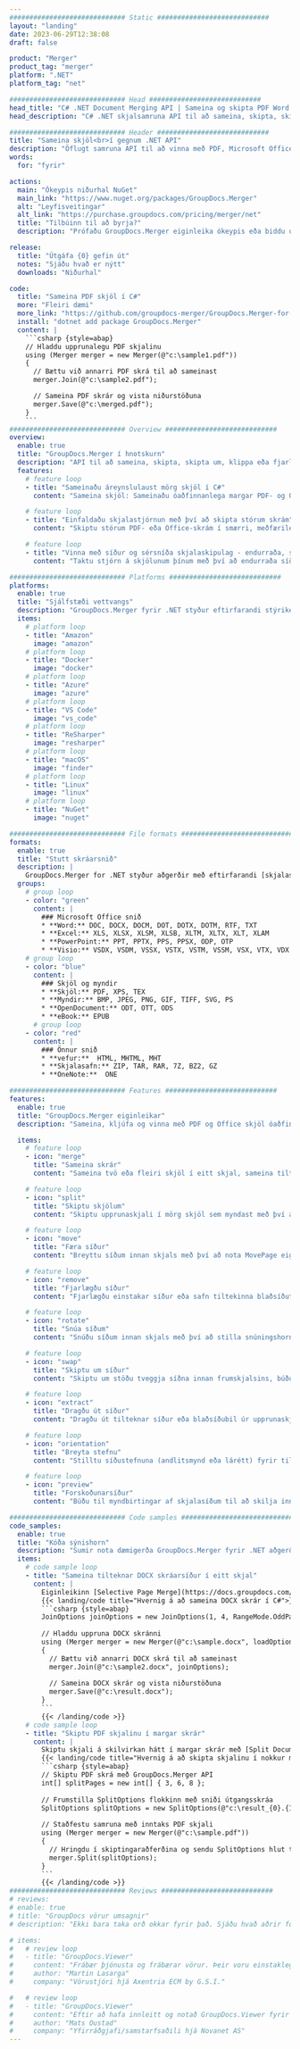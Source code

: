```yaml
---
############################# Static ############################
layout: "landing"
date: 2023-06-29T12:38:08
draft: false

product: "Merger"
product_tag: "merger"
platform: ".NET"
platform_tag: "net"

############################# Head ############################
head_title: "C# .NET Document Merging API | Sameina og skipta PDF Word Excel EPUB"
head_description: "C# .NET skjalsamruna API til að sameina, skipta, skipta um eða fjarlægja skjalasíður úr PDF, Microsoft Word, Excel, kynningum, Visio og myndsniðum."

############################# Header ############################
title: "Sameina skjöl<br>í gegnum .NET API"
description: "Öflugt samruna API til að vinna með PDF, Microsoft Office, HTML og myndskrár."
words:
  for: "fyrir"

actions:
  main: "Ókeypis niðurhal NuGet"
  main_link: "https://www.nuget.org/packages/GroupDocs.Merger"
  alt: "Leyfisveitingar"
  alt_link: "https://purchase.groupdocs.com/pricing/merger/net"
  title: "Tilbúinn til að byrja?"
  description: "Prófaðu GroupDocs.Merger eiginleika ókeypis eða biddu um leyfi"

release:
  title: "Útgáfa {0} gefin út"
  notes: "Sjáðu hvað er nýtt"
  downloads: "Niðurhal"

code:
  title: "Sameina PDF skjöl í C#"
  more: "Fleiri dæmi"
  more_link: "https://github.com/groupdocs-merger/GroupDocs.Merger-for-.NET"
  install: "dotnet add package GroupDocs.Merger"
  content: |
    ```csharp {style=abap}   
    // Hladdu upprunalegu PDF skjalinu
    using (Merger merger = new Merger(@"c:\sample1.pdf"))
    {
      // Bættu við annarri PDF skrá til að sameinast
      merger.Join(@"c:\sample2.pdf");

      // Sameina PDF skrár og vista niðurstöðuna
      merger.Save(@"c:\merged.pdf");
    }
    ```
############################# Overview ############################
overview:
  enable: true
  title: "GroupDocs.Merger í hnotskurn"
  description: "API til að sameina, skipta, skipta um, klippa eða fjarlægja skjöl, skyggnur og skýringarmyndir í .NET forritum"
  features:
    # feature loop
    - title: "Sameinaðu áreynslulaust mörg skjöl í C#"
      content: "Sameina skjöl: Sameinaðu óaðfinnanlega margar PDF- og Office-skrár í eitt skjal, með stuðningi fyrir fjölbreytt úrval sniða. GroupDocs.Merger fyrir .NET gerir samruna skjala hratt og vandræðalaust."

    # feature loop
    - title: "Einfaldaðu skjalastjórnun með því að skipta stórum skrám"
      content: "Skiptu stórum PDF- eða Office-skrám í smærri, meðfærilegri hluta með auðveldum hætti. GroupDocs.Merger fyrir .NET gerir þér kleift að skipta skjölum út frá tilteknum síðum, sviðum, eða jafnvel draga út einstakar síður áreynslulaust."

    # feature loop
    - title: "Vinna með síður og sérsníða skjalaskipulag - endurraða, skipta um eða fjarlægja"
      content: "Taktu stjórn á skjölunum þínum með því að endurraða síðum, fjarlægja óæskilegar síður eða bæta við nýjum. GroupDocs.Merger fyrir .NET gerir þér kleift að vinna með skjalaskipulag, sem gerir þér kleift að sérsníða og sníða skrárnar þínar í samræmi við sérstakar þarfir þínar."

############################# Platforms ############################
platforms:
  enable: true
  title: "Sjálfstæði vettvangs"
  description: "GroupDocs.Merger fyrir .NET styður eftirfarandi stýrikerfi, ramma og pakkastjóra"
  items:
    # platform loop
    - title: "Amazon"
      image: "amazon"
    # platform loop
    - title: "Docker"
      image: "docker"
    # platform loop
    - title: "Azure"
      image: "azure"
    # platform loop
    - title: "VS Code"
      image: "vs_code"
    # platform loop
    - title: "ReSharper"
      image: "resharper"
    # platform loop
    - title: "macOS"
      image: "finder"
    # platform loop
    - title: "Linux"
      image: "linux"
    # platform loop
    - title: "NuGet"
      image: "nuget"

############################# File formats ############################
formats:
  enable: true
  title: "Stutt skráarsnið"
  description: |
    GroupDocs.Merger for .NET styður aðgerðir með eftirfarandi [skjalaskráarsniðum](https://docs.groupdocs.com/merger/net/supported-document-formats/).
  groups:
    # group loop
    - color: "green"
      content: |
        ### Microsoft Office snið
        * **Word:** DOC, DOCX, DOCM, DOT, DOTX, DOTM, RTF, TXT
        * **Excel:** XLS, XLSX, XLSM, XLSB, XLTM, XLTX, XLT, XLAM
        * **PowerPoint:** PPT, PPTX, PPS, PPSX, ODP, OTP
        * **Visio:** VSDX, VSDM, VSSX, VSTX, VSTM, VSSM, VSX, VTX, VDX
    # group loop
    - color: "blue"
      content: |
        ### Skjöl og myndir
        * **Skjöl:** PDF, XPS, TEX
        * **Myndir:** BMP, JPEG, PNG, GIF, TIFF, SVG, PS
        * **OpenDocument:** ODT, OTT, ODS
        * **eBook:** EPUB
      # group loop
    - color: "red"
      content: |
        ### Önnur snið
        * **vefur:**  HTML, MHTML, MHT
        * **Skjalasafn:** ZIP, TAR, RAR, 7Z, BZ2, GZ
        * **OneNote:**  ONE

############################# Features ############################
features:
  enable: true
  title: "GroupDocs.Merger eiginleikar"
  description: "Sameina, kljúfa og vinna með PDF og Office skjöl óaðfinnanlega"

  items:
    # feature loop
    - icon: "merge"
      title: "Sameina skrár"
      content: "Sameina tvö eða fleiri skjöl í eitt skjal, sameina tilteknar síður eða blaðsíðubil úr mörgum upprunaskjölum."

    # feature loop
    - icon: "split"
      title: "Skiptu skjölum"
      content: "Skiptu upprunaskjali í mörg skjöl sem myndast með því að nota skiptingaraðgerðina."

    # feature loop
    - icon: "move"
      title: "Færa síður"
      content: "Breyttu síðum innan skjals með því að nota MovePage eiginleikann."

    # feature loop
    - icon: "remove"
      title: "Fjarlægðu síður"
      content: "Fjarlægðu einstakar síður eða safn tiltekinna blaðsíðutalna úr upprunaskjalinu."

    # feature loop
    - icon: "rotate"
      title: "Snúa síðum"
      content: "Snúðu síðum innan skjals með því að stilla snúningshornið á 90, 180 eða 270 gráður með því að nota RotatePages aðgerðina."

    # feature loop
    - icon: "swap"
      title: "Skiptu um síður"
      content: "Skiptu um stöðu tveggja síðna innan frumskjalsins, búðu til nýtt skjal með skiptum síðustöðum."

    # feature loop
    - icon: "extract"
      title: "Dragðu út síður"
      content: "Dragðu út tilteknar síður eða blaðsíðubil úr upprunaskjali, búðu til nýtt skjal sem inniheldur aðeins valdar síður."

    # feature loop
    - icon: "orientation"
      title: "Breyta stefnu"
      content: "Stilltu síðustefnuna (andlitsmynd eða lárétt) fyrir tilteknar eða allar síður skjalsins með því að nota ChangeOrientation aðgerðina."

    # feature loop
    - icon: "preview"
      title: "Forskoðunarsíður"
      content: "Búðu til myndbirtingar af skjalasíðum til að skilja innihald og uppbyggingu betur. Gerðu forskoðun á öllum eða bara tilteknum síðum."

############################# Code samples ############################
code_samples:
  enable: true
  title: "Kóða sýnishorn"
  description: "Sumir nota dæmigerða GroupDocs.Merger fyrir .NET aðgerðir"
  items:
    # code sample loop
    - title: "Sameina tilteknar DOCX skráarsíður í eitt skjal"
      content: |
        Eiginleikinn [Selective Page Merge](https://docs.groupdocs.com/merger/net/merge-pages-from-various-documents/) gerir þér kleift að draga út og sameina aðeins viðkomandi efni úr hverri skrá. Hér er dæmi um hvernig á að ná sértækri sameiningu síðu með C#:
        {{< landing/code title="Hvernig á að sameina DOCX skrár í C#">}}
        ```csharp {style=abap}   
        JoinOptions joinOptions = new JoinOptions(1, 4, RangeMode.OddPages);
        
        // Hladdu uppruna DOCX skránni
        using (Merger merger = new Merger(@"c:\sample.docx", loadOptions))
        {
          // Bættu við annarri DOCX skrá til að sameinast
          merger.Join(@"c:\sample2.docx", joinOptions);
          
          // Sameina DOCX skrár og vista niðurstöðuna
          merger.Save(@"c:\result.docx");
        }
        ```
        {{< /landing/code >}}
    # code sample loop
    - title: "Skiptu PDF skjalinu í margar skrár"
      content: |
        Skiptu skjali á skilvirkan hátt í margar skrár með [Split Document](https://docs.groupdocs.com/merger/net/split-document/) eiginleikanum sem einfaldar ferlið við að stjórna og draga út tiltekna hluta eða síður úr stórum skjölum. Það gerir þér kleift að skipta skjölum í smærri hluta út frá ýmsum forsendum - eftir blaðsíðubili, eftir upphafs-/lokasíðum, eftir odda/sléttu blaðsíðutölum o.s.frv.
        {{< landing/code title="Hvernig á að skipta skjalinu í nokkur margra blaðsíðna skjöl">}}
        ```csharp {style=abap}   
        // Skiptu PDF skrá með GroupDocs.Merger API
        int[] splitPages = new int[] { 3, 6, 8 };
        
        // Frumstilla SplitOptions flokkinn með sniði útgangsskráa
        SplitOptions splitOptions = new SplitOptions(@"c:\result_{0}.{1}", splitPages, SplitMode.Interval);
        
        // Staðfestu samruna með inntaks PDF skjali
        using (Merger merger = new Merger(@"c:\sample.pdf"))
        {
          // Hringdu í skiptingaraðferðina og sendu SplitOptions hlut til að vista skjöl sem myndast
          merger.Split(splitOptions);
        }  
        ```
        {{< /landing/code >}}
############################# Reviews ############################
# reviews:
# enable: true
# title: "GroupDocs vörur umsagnir"
# description: "Ekki bara taka orð okkar fyrir það. Sjáðu hvað aðrir forritarar segja um API okkar"

# items:
#   # review loop
#   - title: "GroupDocs.Viewer"
#     content: "Frábær þjónusta og frábærar vörur. Þeir voru einstaklega hjálpsamir og móttækilegir í GroupDocs.Viewer fyrir .NET innleiðingarferlinu, get ekki mælt nógu vel með þeim."
#     author: "Martin Lasarga"
#     company: "Vörustjóri hjá Axentria ECM by G.S.I."

#   # review loop
#   - title: "GroupDocs.Viewer"
#     content: "Eftir að hafa innleitt og notað GroupDocs.Viewer fyrir .NET í verkefninu virðist það virka mjög vel. Ég hef prófað með fullt af skjölum og hingað til hefur það gengið vel. Allt sem ég hef varpað á það kemur fallega út og lítur alveg eins vel út og það myndi gera í PDF skoðara eða MS Word."
#     author: "Mats Oustad"
#     company: "Yfirráðgjafi/samstarfsaðili hjá Novanet AS"
---
```

